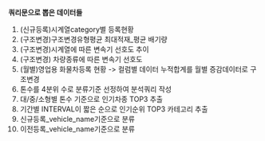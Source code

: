 **쿼리문으로 뽑은 데이터들**

1. (신규등록)시계열category별 등록현황  
2. (구조변경)구조변경유형평균 최대적재_평균 배기량  
3. (구조변경)시계열에 따른 변속기 선호도 추이  
4. (구조변경) 차량종류에 따른 변속기 선호도  
5. (월별)영업용 화물차등록 현황 -> 컬럼별 데이터 누적합계를 월별 증감데이터로 구조변경  
6. 톤수를 4분위 수로 분류기준 선정하여 분석쿼리 작성  
7. 대/중/소형별 톤수 기준으로 인기차종 TOP3 추출  
8. 기간별 INTERVAL이 짧은 순으로 인기순위 TOP3 카테고리 추출  
9. 신규등록_vehicle_name기준으로 분류  
10. 이전등록_vehicle_name기준으로 분류  
